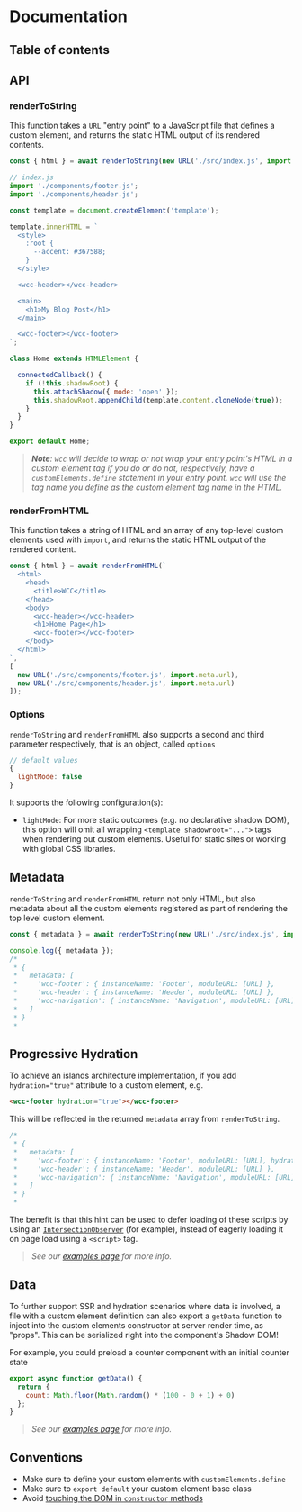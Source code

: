 # Documentation

## Table of contents

## API

### renderToString

This function takes a `URL` "entry point" to a JavaScript file that defines a custom element, and returns the static HTML output of its rendered contents.

```js
const { html } = await renderToString(new URL('./src/index.js', import.meta.url));
```

```js
// index.js
import './components/footer.js';
import './components/header.js';

const template = document.createElement('template');

template.innerHTML = `
  <style>
    :root {
      --accent: #367588;
    }
  </style>

  <wcc-header></wcc-header>

  <main>
    <h1>My Blog Post</h1>
  </main>

  <wcc-footer></wcc-footer>
`;

class Home extends HTMLElement {

  connectedCallback() {
    if (!this.shadowRoot) {
      this.attachShadow({ mode: 'open' });
      this.shadowRoot.appendChild(template.content.cloneNode(true));
    }
  }
}

export default Home;
```

> _**Note**: `wcc` will decide to wrap or not wrap your entry point's HTML in a custom element tag if you do or do not, respectively, have a `customElements.define` statement in your entry point.  `wcc` will use the tag name you define as the custom element tag name in the HTML._

### renderFromHTML

This function takes a string of HTML and an array of any top-level custom elements used with `import`, and returns the static HTML output of the rendered content.

```js
const { html } = await renderFromHTML(`
  <html>
    <head>
      <title>WCC</title>
    </head>
    <body>
      <wcc-header></wcc-header>
      <h1>Home Page</h1>
      <wcc-footer></wcc-footer>
    </body>
  </html>
`, 
[
  new URL('./src/components/footer.js', import.meta.url),
  new URL('./src/components/header.js', import.meta.url)
]);
```

### Options

`renderToString` and `renderFromHTML` also supports a second and third parameter respectively, that is an object, called `options`
```js
// default values
{
  lightMode: false
}
```

It supports the following configuration(s):

- `lightMode`: For more static outcomes (e.g. no declarative shadow DOM), this option will omit all wrapping `<template shadowroot="...">` tags when rendering out custom elements.  Useful for static sites or working with global CSS libraries.


## Metadata

`renderToString` and `renderFromHTML` return not only HTML, but also metadata about all the custom elements registered as part of rendering the top level custom element.

```js
const { metadata } = await renderToString(new URL('./src/index.js', import.meta.url));

console.log({ metadata });
/*
 * {
 *   metadata: [
 *     'wcc-footer': { instanceName: 'Footer', moduleURL: [URL] },
 *     'wcc-header': { instanceName: 'Header', moduleURL: [URL] },
 *     'wcc-navigation': { instanceName: 'Navigation', moduleURL: [URL] }
 *   ]
 * }
 * 
```

## Progressive Hydration

To achieve an islands architecture implementation, if you add `hydration="true"` attribute to a custom element, e.g.
```html
<wcc-footer hydration="true"></wcc-footer>
```

This will be reflected in the returned `metadata` array from `renderToString`.  
```js
/*
 * {
 *   metadata: [
 *     'wcc-footer': { instanceName: 'Footer', moduleURL: [URL], hydrate: 'true' },
 *     'wcc-header': { instanceName: 'Header', moduleURL: [URL] },
 *     'wcc-navigation': { instanceName: 'Navigation', moduleURL: [URL] }
 *   ]
 * }
 * 
```

The benefit is that this hint can be used to defer loading of these scripts by using an [`IntersectionObserver`](https://developer.mozilla.org/en-US/docs/Web/API/Intersection_Observer_API) (for example), instead of eagerly loading it on page load using a `<script>` tag.

> _See our [examples page](/examples/) for more info._


## Data

To further support SSR and hydration scenarios where data is involved, a file with a custom element definition can also export a `getData` function to inject into the custom elements constructor at server render time, as "props".  This can be serialized right into the component's Shadow DOM!

For example, you could preload a counter component with an initial counter state
```js
export async function getData() {
  return {
    count: Math.floor(Math.random() * (100 - 0 + 1) + 0)
  };
}
```

> _See our [examples page](/examples/) for more info._

## Conventions

- Make sure to define your custom elements with `customElements.define`
- Make sure to `export default` your custom element base class
- Avoid [touching the DOM in `constructor` methods](https://twitter.com/techytacos/status/1514029967981494280)